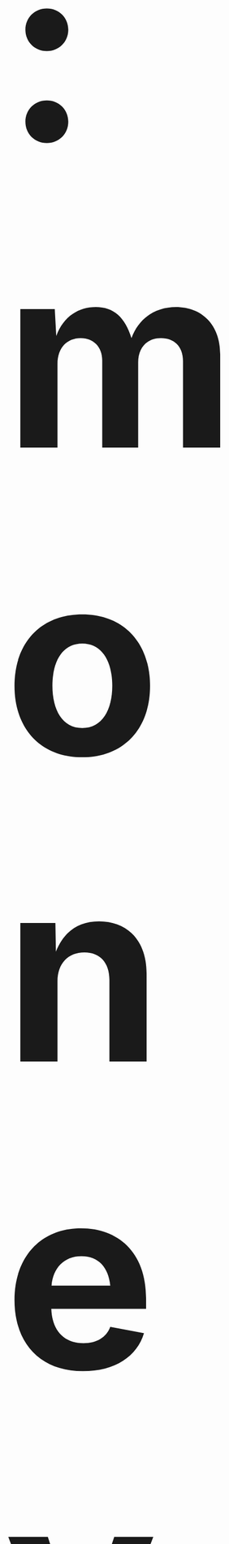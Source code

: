 
<h1 id='top' style="font-size:500px;">:money_with_wings: Average income Analyst (Project AVG) :money_with_wings:</h1>

This project is part of subject Problem Solving in Information Technology (PSIT)<br>
Faculty of Information Technology, King Mongkut's Institute of Technology Ladkrabang (KMITL).<br><br>
[<img src="Other img/IT_kmitl (1).png">](http://www.it.kmitl.ac.th)
<br><br>

<a href="https://www.it.kmitl.ac.th/~it61070230/ProjectAVG/index.html"><h2 id='web'>:triangular_flag_on_post: Go to Website :triangular_flag_on_post:</h2></a>
<br><br>
[![obj](https://img.shields.io/badge/Goto-Objective-red.svg)](#obj)
[![graph](https://img.shields.io/badge/Goto-Graph-blue.svg)](#graph)
[![con](https://img.shields.io/badge/Goto-Conclusion-yellow.svg)](#con)
[![res](https://img.shields.io/badge/Goto-Result-orange.svg)](#res)
[![author](https://img.shields.io/badge/Goto-Author-pink.svg)](#author)
[![cr](https://img.shields.io/badge/Goto-Credits-green.svg)](#cr)<br>


<h2 id='obj'>Objective :dart:</h2> 

Project นี้มีวัตถุประสงค์จัดทำขึ้นเพื่อให้ผู้ที่สนใจได้ศึกษา วิเคราะห์ข้อมูลเกี่ยวกับรายได้เฉลี่ยต่อเดือน - ต่อครัวเรือน จำแนกตามภาค<br> และจังหวัด พ.ศ. 2541 - 2558
ซึ่งรวบรวมรายได้ทั้งหมดของครัวเรือน ทั้งรายได้จากอาชีพหลัก รายได้จากอาชีพรอง อาชีพเสริม<br> รายได้อื่น ๆ และรายได้ที่เกิดจากการทำ การปลูก การเลี้ยงและการหาไว้กินเอง (แล้วคิดคำนวณเป็นค่าเฉลี่ยของแต่ละปี)<br><br>
<img src="Other img/slide.gif">

<h2 id='graph'>Sample Graph :bar_chart:</h2><br>
<img src="graph/Northern.svg"><br>

<h2 id='con'>Conclusion :bulb:</h2>

จากแนวโน้มของแต่ละกราฟจะเห็นว่าโดยรวมภาคที่มีรายได้เฉลี่ยครัวเรือนประเทศไทยมากๆส่วนใหญ่จะเป็นภาคกลาง ซึ่งจากกราฟ 10 อันดับต้นรายได้เฉลี่ยครัวเรือนประเทศไทยมีภาคกลางอยู่ด้วยกัน ถึง 7 จังหวัด ส่วนใหญ่จังหวัดที่มีค่ารายได้เฉลี่ยต่อครัวเรือนสูงมักจะเป็นจังหวัดที่มีการท่องเที่ยวเป็นส่วนใหญ่ทำให้รายได้สูงตามไปด้วย และส่วนใหญ่ค่ารายได้เฉลี่ยต่อครัวเรือนเพิ่มขึ้นทุกปี<br>

<h2 id='res'>Result :key:</h2>

ในผลการดำเนินการนั้น เราได้วิเคราะห์ข้อมูลเกี่ยวกับรายได้เฉลี่ยต่อเดือนต่อครัวเรือน จำแนกตามภาค และจังหวัด พ.ศ. 2541 - 2558 มีแนวโน้มที่เพิ่มสูงขึ้น-ลดลง เพื่อนำไปปรับใช้ในการลงทุนทางธุรกิจซึ่งหวังผลในระยะยาว หรือ การจัดการระบบทางเศรษฐกิจ และพร้อมรับมือกับสถานการณ์ในอนาคต

<h2 id='author'>Author :notebook_with_decorative_cover:</h2>

|<img src="img-member/guitar.jpg" width="120px" height="115px">|<img src="img-member/jaw.jpg" width="120px" height="130px">|<img src="img-member/Ton.jpg" width="120px" height="120px">|<img src="img-member/jinny.jpg" width="120px" height="100px">|
|:---:|:---:|:---:|:---:|
|[ZeroHX](https://github.com/ZeroHX)|[jowkha](https://github.com/jowkha)|[Suphasan](https://github.com/Suphasan)|[jinnygym](https://github.com/jinnygym)|
|นายจักรวาล<br>อินทรัตน์ชัยกิจ<br>-61070023-|นางสาวฐานิดา<br>สำเนียง<br>-61070043-|นายศุภสัณห์<br>ศิลาโรจน์<br>-61070227-|นางสาวศุภิสรา<br>ชีวนันทพร<br>-61070230-|

<h2 id='cr'>Credits :snake:</h2>

* Dataset: [รายได้เฉลี่ยต่อเดือนต่อครัวเรือน จำแนกตามภาค และจังหวัด พ.ศ. 2541 - 2558](https://data.go.th/DatasetDetail.aspx?id=7049410f-5bb8-4c75-9e94-112ca18b63e2) 

  [![forthebadge](https://forthebadge.com/images/badges/made-with-python.svg)](https://www.python.org/downloads/release/python-371/)
     * **Pandas**
     * **Pygal 2.4.0** <br><br>
[![top](https://img.shields.io/badge/Goto-top-orange.svg?style=for-the-badge)](#top)
